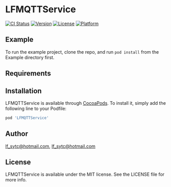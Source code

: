 # LFMQTTService

[![CI Status](https://img.shields.io/travis/lf_sytc@hotmail.com/LFMQTTService.svg?style=flat)](https://travis-ci.org/lf_sytc@hotmail.com/LFMQTTService)
[![Version](https://img.shields.io/cocoapods/v/LFMQTTService.svg?style=flat)](https://cocoapods.org/pods/LFMQTTService)
[![License](https://img.shields.io/cocoapods/l/LFMQTTService.svg?style=flat)](https://cocoapods.org/pods/LFMQTTService)
[![Platform](https://img.shields.io/cocoapods/p/LFMQTTService.svg?style=flat)](https://cocoapods.org/pods/LFMQTTService)

## Example

To run the example project, clone the repo, and run `pod install` from the Example directory first.

## Requirements

## Installation

LFMQTTService is available through [CocoaPods](https://cocoapods.org). To install
it, simply add the following line to your Podfile:

```ruby
pod 'LFMQTTService'
```

## Author

lf_sytc@hotmail.com, lf_sytc@hotmail.com

## License

LFMQTTService is available under the MIT license. See the LICENSE file for more info.
